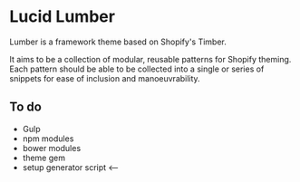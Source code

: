 Lucid Lumber
=====================

Lumber is a framework theme based on Shopify's Timber.

It aims to be a collection of modular, reusable patterns for Shopify theming.
Each pattern should be able to be collected into a single or series of snippets for ease of inclusion and manoeuvrability.

## To do
* Gulp
* npm modules
* bower modules
* theme gem
* setup generator script <--